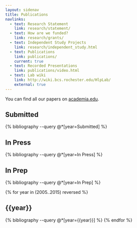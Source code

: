 ```yaml
---
layout: sidenav
title: Publications
navlinks:
  - text: Research Statement
    link: research/statement/
  - text: How are we funded?
    link: research/grants/
  - text: Independent Study Projects
    link: research/independent_study.html
  - text: Publications
    link: publications/
    current: true
  - text: Recorded Presentations
    link: publications/video.html
  - text: Lab wiki
    link: http://wiki.bcs.rochester.edu/HlpLab/
    external: true
---
```


You can find all our papers on [academia.edu](http://www.academia.edu/).

## Submitted
{% bibliography --query @*[year=Submitted] %}

## In Press
{% bibliography --query @*[year=In Press] %}

## In Prep
{% bibliography --query @*[year=In Prep] %}

{% for year in (2005..2015) reversed %}
## {{year}}
{% bibliography --query @*[year={{year}}] %}
{% endfor %}
